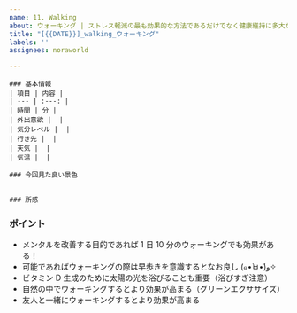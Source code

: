 ```yaml
---
name: 11. Walking
about: ウォーキング | ストレス軽減の最も効果的な方法であるだけでなく健康維持に多大な効果を発揮します
title: "[{{DATE}}]_walking_ウォーキング"
labels: ''
assignees: noraworld

---
```


```
### 基本情報
| 項目 | 内容 |
| --- | :---: |
| 時間 | 分 |
| 外出意欲 |  |
| 気分レベル |  |
| 行き先 |  |
| 天気 |  |
| 気温 |  |

### 今回見た良い景色


### 所感

```

### ポイント
* メンタルを改善する目的であれば 1 日 10 分のウォーキングでも効果がある！
* 可能であればウォーキングの際は早歩きを意識するとなお良し (๑•̀ㅂ•́)و✧
* ビタミン D 生成のために太陽の光を浴びることも重要（浴びすぎ注意）
* 自然の中でウォーキングするとより効果が高まる（グリーンエクササイズ）
* 友人と一緒にウォーキングするとより効果が高まる
